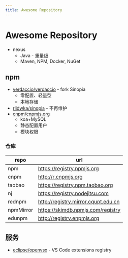```yaml
---
title: Awesome Repository
---
```


# Awesome Repository

- nexus
  - Java - 重量级
  - Maven, NPM, Docker, NuGet

## npm

- [verdaccio/verdaccio](https://github.com/verdaccio/verdaccio) - fork Sinopia
  - 零配置、轻量型
  - 本地存储
- [rlidwka/sinopia](https://github.com/rlidwka/sinopia) - 不再维护
- [cnpm/cnpmjs.org](https://github.com/cnpm/cnpmjs.org)
  - koa+MySQL
  - 静态配置用户
  - 模块权限

### 仓库

| repo      | url                                 |
| --------- | ----------------------------------- |
| npm       | https://registry.npmjs.org          |
| cnpm      | http://r.cnpmjs.org                 |
| taobao    | https://registry.npm.taobao.org     |
| nj        | https://registry.nodejitsu.com      |
| rednpm    | http://registry.mirror.cqupt.edu.cn |
| npmMirror | https://skimdb.npmjs.com/registry   |
| edunpm    | http://registry.enpmjs.org          |

## 服务
- [eclipse/openvsx](https://github.com/eclipse/openvsx) - VS Code extensions registry
